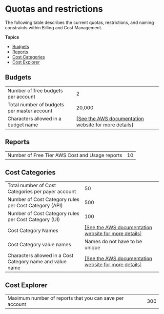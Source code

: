 # Quotas and restrictions<a name="billing-limits"></a>

The following table describes the current quotas, restrictions, and naming constraints within Billing and Cost Management\.

**Topics**
+ [Budgets](#limits-budgets)
+ [Reports](#limits-reports)
+ [Cost Categories](#limits-categories)
+ [Cost Explorer](#limits-ce)

## Budgets<a name="limits-budgets"></a>


|  |  | 
| --- |--- |
| Number of free budgets per account | 2 | 
| Total number of budgets per master account | 20,000 | 
| Characters allowed in a budget name | [\[See the AWS documentation website for more details\]](http://docs.aws.amazon.com/awsaccountbilling/latest/aboutv2/billing-limits.html) | 

## Reports<a name="limits-reports"></a>


|  |  | 
| --- |--- |
| Number of Free Tier AWS Cost and Usage reports | 10 | 

## Cost Categories<a name="limits-categories"></a>


|  |  | 
| --- |--- |
| Total number of Cost Categories per payer account | 50 | 
| Number of Cost Category rules per Cost Category \(API\) | 500 | 
| Number of Cost Category rules per Cost Category \(UI\) | 100 | 
| Cost Category Names | [\[See the AWS documentation website for more details\]](http://docs.aws.amazon.com/awsaccountbilling/latest/aboutv2/billing-limits.html) | 
| Cost Category value names | Names do not have to be unique | 
| Characters allowed in a Cost Category name and value name | [\[See the AWS documentation website for more details\]](http://docs.aws.amazon.com/awsaccountbilling/latest/aboutv2/billing-limits.html)  | 

## Cost Explorer<a name="limits-ce"></a>


|  |  | 
| --- |--- |
| Maximum number of reports that you can save per account | 300 | 